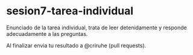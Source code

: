 # sesion7-tarea-individual

Enunciado de la tarea individual, trata de leer detenidamente y responde adecuadamente a las preguntas.



Al finalizar envia tu resultado a @criruhe (pull requests).
